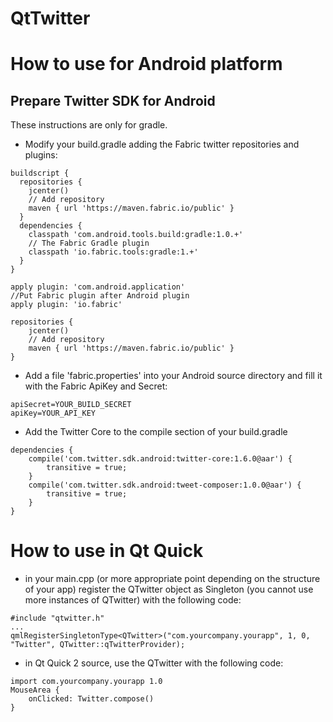 QtTwitter
==========

How to use for Android platform
==========
## Prepare Twitter SDK for Android

These instructions are only for gradle.

* Modify your build.gradle adding the Fabric twitter repositories and plugins:
```
buildscript {
  repositories {
	jcenter()
	// Add repository
	maven { url 'https://maven.fabric.io/public' }
  }
  dependencies {
	classpath 'com.android.tools.build:gradle:1.0.+'
	// The Fabric Gradle plugin
	classpath 'io.fabric.tools:gradle:1.+'
  }
}

apply plugin: 'com.android.application'
//Put Fabric plugin after Android plugin
apply plugin: 'io.fabric'

repositories {
	jcenter()
	// Add repository
	maven { url 'https://maven.fabric.io/public' }
}
```

* Add a file 'fabric.properties' into your Android source directory and fill it with the Fabric ApiKey and Secret:
```
apiSecret=YOUR_BUILD_SECRET
apiKey=YOUR_API_KEY
```

* Add the Twitter Core to the compile section of your build.gradle
```
dependencies {
	compile('com.twitter.sdk.android:twitter-core:1.6.0@aar') {
		transitive = true;
	}
	compile('com.twitter.sdk.android:tweet-composer:1.0.0@aar') {
		transitive = true;
	}
}
```

How to use in Qt Quick
==========

* in your main.cpp (or more appropriate point depending on the structure of your app) register the QTwitter object as Singleton (you cannot use more instances of QTwitter) with the following code:
```
#include "qtwitter.h"
...
qmlRegisterSingletonType<QTwitter>("com.yourcompany.yourapp", 1, 0, "Twitter", QTwitter::qTwitterProvider);
```
* in Qt Quick 2 source, use the QTwitter with the following code:
```
import com.yourcompany.yourapp 1.0
MouseArea {
	onClicked: Twitter.compose()
}
```
